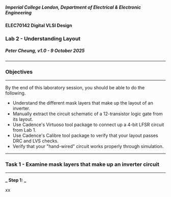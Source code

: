 ##### Imperial College London, Department of Electrical & Electronic Engineering


#### ELEC70142 Digital VLSI Design

### Lab 2 - Understanding Layout

##### *Peter Cheung, v1.0 - 9 October 2025*

---
### Objectives
---
By the end of this laboratory session, you should be able to do the following.
* Understand the different mask layers that make up the layout of an inverter.
* Manually extract the circuit schematic of a 12-transistor logic gate from its layout.
* Use Cadence's Virtuoso tool package to connect up a 4-bit LFSR circuit from Lab 1.
* Use Cadence's Calibre tool package to verify that your layout passes DRC and LVS checks.
* Verify that your "hand-wired" circuit works properly through simulation.

---
### Task 1 - Examine mask layers that make up an inverter circuit
---

**_ Step 1: _**

xx
